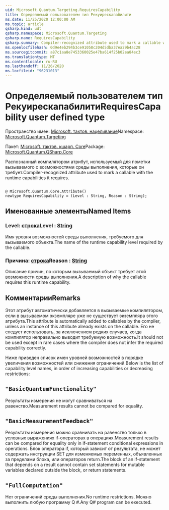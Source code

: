 ```yaml
---
uid: Microsoft.Quantum.Targeting.RequiresCapability
title: Определяемый пользователем тип Рекуирескапабилити
ms.date: 11/25/2020 12:00:00 AM
ms.topic: article
qsharp.kind: udt
qsharp.namespace: Microsoft.Quantum.Targeting
qsharp.name: RequiresCapability
qsharp.summary: Compiler-recognized attribute used to mark a callable with the runtime capabilities it requires.
ms.openlocfilehash: 0d9e4eb294b3ce91058c204d5dba37ea29b4ac28
ms.sourcegitcommit: a87c1aa8e7453360025e47ba614f25b02ea84ec3
ms.translationtype: MT
ms.contentlocale: ru-RU
ms.lasthandoff: 11/26/2020
ms.locfileid: "96231013"
---
```

# <a name="requirescapability-user-defined-type"></a><span data-ttu-id="b4a0d-102">Определяемый пользователем тип Рекуирескапабилити</span><span class="sxs-lookup"><span data-stu-id="b4a0d-102">RequiresCapability user defined type</span></span>

<span data-ttu-id="b4a0d-103">Пространство имен: [Microsoft. тактов. нацеливание](xref:Microsoft.Quantum.Targeting)</span><span class="sxs-lookup"><span data-stu-id="b4a0d-103">Namespace: [Microsoft.Quantum.Targeting](xref:Microsoft.Quantum.Targeting)</span></span>

<span data-ttu-id="b4a0d-104">Пакет: [Microsoft. тактов. кшарп. Core](https://nuget.org/packages/Microsoft.Quantum.QSharp.Core)</span><span class="sxs-lookup"><span data-stu-id="b4a0d-104">Package: [Microsoft.Quantum.QSharp.Core](https://nuget.org/packages/Microsoft.Quantum.QSharp.Core)</span></span>


<span data-ttu-id="b4a0d-105">Распознанный компилятором атрибут, используемый для пометки вызываемого с возможностями среды выполнения, которые он требует.</span><span class="sxs-lookup"><span data-stu-id="b4a0d-105">Compiler-recognized attribute used to mark a callable with the runtime capabilities it requires.</span></span>

```qsharp

@ Microsoft.Quantum.Core.Attribute()
newtype RequiresCapability = (Level : String, Reason : String);
```



## <a name="named-items"></a><span data-ttu-id="b4a0d-106">Именованные элементы</span><span class="sxs-lookup"><span data-stu-id="b4a0d-106">Named Items</span></span>

### <a name="level--string"></a><span data-ttu-id="b4a0d-107">Level: [строка](xref:microsoft.quantum.lang-ref.string)</span><span class="sxs-lookup"><span data-stu-id="b4a0d-107">Level : [String](xref:microsoft.quantum.lang-ref.string)</span></span>

<span data-ttu-id="b4a0d-108">Имя уровня возможностей среды выполнения, требуемого для вызываемого объекта.</span><span class="sxs-lookup"><span data-stu-id="b4a0d-108">The name of the runtime capability level required by the callable.</span></span>
### <a name="reason--string"></a><span data-ttu-id="b4a0d-109">Причина: [строка](xref:microsoft.quantum.lang-ref.string)</span><span class="sxs-lookup"><span data-stu-id="b4a0d-109">Reason : [String](xref:microsoft.quantum.lang-ref.string)</span></span>

<span data-ttu-id="b4a0d-110">Описание причин, по которым вызываемый объект требует этой возможности среды выполнения.</span><span class="sxs-lookup"><span data-stu-id="b4a0d-110">A description of why the callable requires this runtime capability.</span></span>

## <a name="remarks"></a><span data-ttu-id="b4a0d-111">Комментарии</span><span class="sxs-lookup"><span data-stu-id="b4a0d-111">Remarks</span></span>

<span data-ttu-id="b4a0d-112">Этот атрибут автоматически добавляется в вызываемые компилятором, если в вызываемом экземпляре уже не существует экземпляра этого атрибута.</span><span class="sxs-lookup"><span data-stu-id="b4a0d-112">This attribute is automatically added to callables by the compiler, unless an instance of this attribute already exists on the callable.</span></span> <span data-ttu-id="b4a0d-113">Его не следует использовать, за исключением редких случаев, когда компилятор неправильно выводит требуемую возможность.</span><span class="sxs-lookup"><span data-stu-id="b4a0d-113">It should not be used except in rare cases where the compiler does not infer the required capability correctly.</span></span>

<span data-ttu-id="b4a0d-114">Ниже приведен список имен уровней возможностей в порядке увеличения возможностей или снижения ограничений.</span><span class="sxs-lookup"><span data-stu-id="b4a0d-114">Below is the list of capability level names, in order of increasing capabilities or decreasing restrictions:</span></span>

## `"BasicQuantumFunctionality"`

<span data-ttu-id="b4a0d-115">Результаты измерения не могут сравниваться на равенство.</span><span class="sxs-lookup"><span data-stu-id="b4a0d-115">Measurement results cannot be compared for equality.</span></span>

## `"BasicMeasurementFeedback"`

<span data-ttu-id="b4a0d-116">Результаты измерения можно сравнивать на равенство только в условных выражениях if-операторах в операциях.</span><span class="sxs-lookup"><span data-stu-id="b4a0d-116">Measurement results can be compared for equality only in if-statement conditional expressions in operations.</span></span> <span data-ttu-id="b4a0d-117">Блок оператора if, который зависит от результата, не может содержать инструкции SET для изменяемых переменных, объявленных за пределами блока, или операторов return.</span><span class="sxs-lookup"><span data-stu-id="b4a0d-117">The block of an if-statement that depends on a result cannot contain set statements for mutable variables declared outside the block, or return statements.</span></span>

## `"FullComputation"`

<span data-ttu-id="b4a0d-118">Нет ограничений среды выполнения.</span><span class="sxs-lookup"><span data-stu-id="b4a0d-118">No runtime restrictions.</span></span> <span data-ttu-id="b4a0d-119">Можно выполнить любую программу Q #.</span><span class="sxs-lookup"><span data-stu-id="b4a0d-119">Any Q# program can be executed.</span></span>